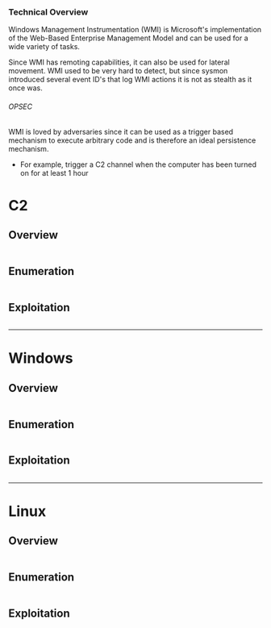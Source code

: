 ### Technical Overview
Windows Management Instrumentation (WMI) is Microsoft's implementation of the Web-Based Enterprise Management Model and can be used for a wide variety of tasks.

Since WMI has remoting capabilities, it can also be used for lateral movement. WMI used to be very hard to detect, but since sysmon introduced several event ID's that log WMI actions it is not as stealth as it once was.
###### OPSEC
WMI is loved by adversaries since it can be used as a trigger based mechanism to execute arbitrary code and is therefore an ideal persistence mechanism. 
- For example, trigger a C2 channel when the computer has been turned on for at least 1 hour

# C2

## Overview 

```markdown
```
## Enumeration 

```markdown
```

## Exploitation 

```markdown
```

---
# Windows
## Overview 

```markdown
```
## Enumeration 

```markdown
```

## Exploitation 

```markdown
```

----
# Linux
## Overview 

```markdown
```
## Enumeration 

```markdown
```

## Exploitation 

```markdown
```
